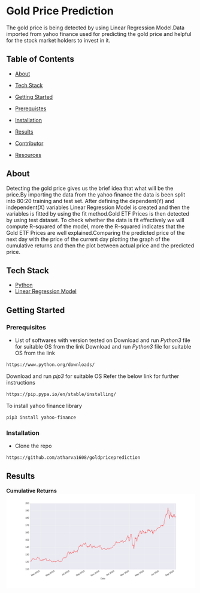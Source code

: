 # Gold Price Prediction
The gold price is being detected by using Linear Regression Model.Data imported from yahoo finance used for predicting the gold price and helpful for the stock market holders to invest in it. 
## Table of Contents
* [About](#about)
 * [Tech Stack](#tech-stack)
 
* [Getting Started](#getting-started)
 * [Prerequistes](#prerequistes)
 * [Installation](#installation)
* [Results](#results)
* [Contributor](#contributor)
* [Resources](#resources)

## About
Detecting the gold price gives us the brief idea that what will be the price.By importing the data from the yahoo finance the data is been split into 80:20 training and test set. After defining the dependent(Y) and independent(X) variables Linear Regression Model is created and then the variables is fitted by using the fit method.Gold ETF Prices is then detected by using test dataset. To check whether the data is fit effectively we will compute R-squared of the model, more the R-squared indicates that the Gold ETF Prices are well explained.Comparing the predicted price of the next day with the price of the current day plotting the graph of the cumulative returns and then the plot between actual price and the predicted price.

## Tech Stack
* [Python](#python)
* [Linear Regression Model](#linearregressionmodel)

## Getting Started
### Prerequisites
* List of softwares with version tested on
Download and run *Python3* file for suitable OS from the link
Download and run *Python3* file for suitable OS from the link
```sh
https://www.python.org/downloads/
```

Download and run *pip3* for suitable OS
Refer the below link for further instructions
```sh
https://pip.pypa.io/en/stable/installing/
```

To install yahoo finance library 
```sh
pip3 install yahoo-finance
```
### Installation
* Clone the repo
```sh
https://github.com/atharva1608/goldpriceprediction
```
## Results
**Cumulative Returns**
![**cumulative-returns**](https://github.com/atharva1608/goldpriceprediction/blob/master/cumulative_returns.png)
 
